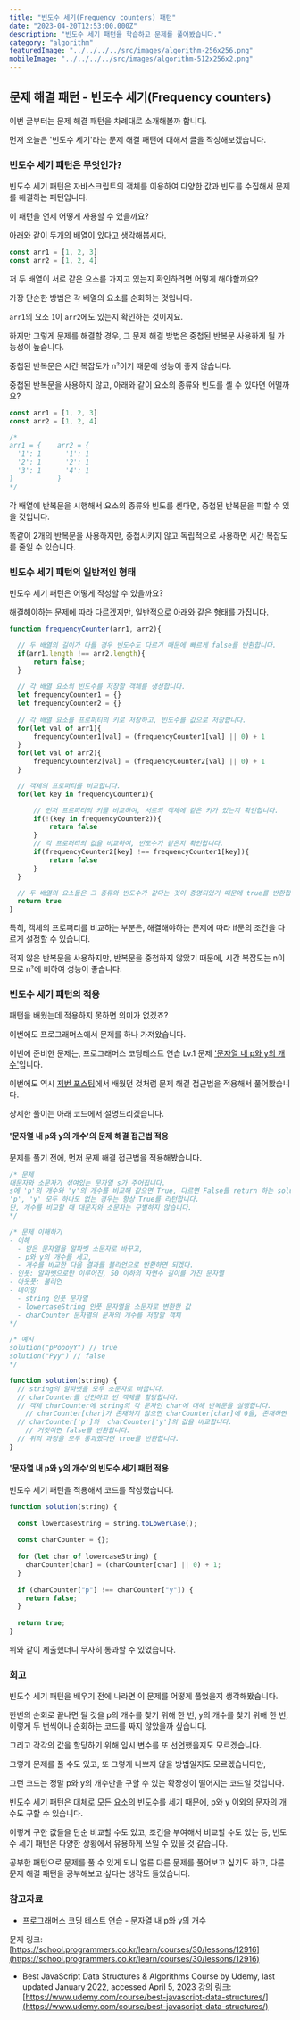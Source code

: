 ```yaml
---
title: "빈도수 세기(Frequency counters) 패턴"
date: "2023-04-20T12:53:00.000Z"
description: "빈도수 세기 패턴을 학습하고 문제를 풀어봤습니다."
category: "algorithm"
featuredImage: "../../../../src/images/algorithm-256x256.png"
mobileImage: "../../../../src/images/algorithm-512x256x2.png"
---
```

## 문제 해결 패턴 - 빈도수 세기(Frequency counters)

이번 글부터는 문제 해결 패턴을 차례대로 소개해볼까 합니다.

먼저 오늘은 '빈도수 세기'라는 문제 해결 패턴에 대해서 글을 작성해보겠습니다.

### 빈도수 세기 패턴은 무엇인가?

빈도수 세기 패턴은 자바스크립트의 객체를 이용하여 다양한 값과 빈도를 수집해서 문제를 해결하는 패턴입니다.

이 패턴을 언제 어떻게 사용할 수 있을까요?

아래와 같이 두개의 배열이 있다고 생각해봅시다.

```javascript
const arr1 = [1, 2, 3]
const arr2 = [1, 2, 4]
```
저 두 배열이 서로 같은 요소를 가지고 있는지 확인하려면 어떻게 해야할까요?

가장 단순한 방법은 각 배열의 요소를 순회하는 것입니다.

`arr1`의 요소 `1`이 `arr2`에도 있는지 확인하는 것이지요.

하지만 그렇게 문제를 해결할 경우, 그 문제 해결 방법은 중첩된 반복문 사용하게 될 가능성이 높습니다.

중첩된 반복문은 시간 복잡도가 n²이기 때문에 성능이 좋지 않습니다.

중첩된 반복문을 사용하지 않고, 아래와 같이 요소의 종류와 빈도를 셀 수 있다면 어떨까요?

```javascript
const arr1 = [1, 2, 3]
const arr2 = [1, 2, 4]

/*
arr1 = {    arr2 = {
  '1': 1      '1': 1
  '2': 1      '2': 1
  '3': 1      '4': 1
}           }
*/
```

각 배열에 반복문을 시행해서 요소의 종류와 빈도를 센다면, 중첩된 반복문을 피할 수 있을 것입니다.

똑같이 2개의 반복문을 사용하지만, 중첩시키지 않고 독립적으로 사용하면 시간 복잡도를 줄일 수 있습니다.

### 빈도수 세기 패턴의 일반적인 형태

빈도수 세기 패턴은 어떻게 작성할 수 있을까요?

해결해야하는 문제에 따라 다르겠지만, 일반적으로 아래와 같은 형태를 가집니다.

```javascript
function frequencyCounter(arr1, arr2){

  // 두 배열의 길이가 다를 경우 빈도수도 다르기 때문에 빠르게 false를 반환합니다.
  if(arr1.length !== arr2.length){
      return false;
  }
  
  // 각 배열 요소의 빈도수를 저장할 객체를 생성합니다.
  let frequencyCounter1 = {}
  let frequencyCounter2 = {}
  
  // 각 배열 요소를 프로퍼티의 키로 저장하고, 빈도수를 값으로 저장합니다.
  for(let val of arr1){
      frequencyCounter1[val] = (frequencyCounter1[val] || 0) + 1
  }
  for(let val of arr2){
      frequencyCounter2[val] = (frequencyCounter2[val] || 0) + 1        
  }

  // 객체의 프로퍼티를 비교합니다.
  for(let key in frequencyCounter1){

      // 먼저 프로퍼티의 키를 비교하여, 서로의 객체에 같은 키가 있는지 확인합니다. 
      if(!(key in frequencyCounter2)){
          return false
      }
      // 각 프로퍼티의 값을 비교하여, 빈도수가 같은지 확인합니다.
      if(frequencyCounter2[key] !== frequencyCounter1[key]){
          return false
      }
  }

  // 두 배열의 요소들은 그 종류와 빈도수가 같다는 것이 증명되었기 때문에 true를 반환합니다.
  return true
}
```
특히, 객체의 프로퍼티를 비교하는 부분은, 해결해야하는 문제에 따라 if문의 조건을 다르게 설정할 수 있습니다.

적지 않은 반복문을 사용하지만, 반복문을 중첩하지 않았기 때문에, 시간 복잡도는 n이므로 n²에 비하여 성능이 좋습니다.

### 빈도수 세기 패턴의 적용

패턴을 배웠는데 적용하지 못하면 의미가 없겠죠?

이번에도 프로그래머스에서 문제를 하나 가져왔습니다.

이번에 준비한 문제는, 프로그래머스 코딩테스트 연습 Lv.1 문제 ['문자열 내 p와 y의 개수'](https://school.programmers.co.kr/learn/courses/30/lessons/12916)입니다.

이번에도 역시 [저번 포스팅](https://ha-il.github.io/algorithm-study/2-week/)에서 배웠던 것처럼 문제 해결 접근법을 적용해서 풀어봤습니다.

상세한 풀이는 아래 코드에서 설명드리겠습니다.

#### '문자열 내 p와 y의 개수'의 문제 해결 접근법 적용

문제를 풀기 전에, 먼저 문제 해결 접근법을 적용해봤습니다.

```javascript
/* 문제
대문자와 소문자가 섞여있는 문자열 s가 주어집니다. 
s에 'p'의 개수와 'y'의 개수를 비교해 같으면 True, 다르면 False를 return 하는 solution를 완성하세요. 
'p', 'y' 모두 하나도 없는 경우는 항상 True를 리턴합니다. 
단, 개수를 비교할 때 대문자와 소문자는 구별하지 않습니다.
*/

/* 문제 이해하기
- 이해
  - 받은 문자열을 알파벳 소문자로 바꾸고, 
  - p와 y의 개수를 세고,
  - 개수를 비교한 다음 결과를 불리언으로 반환하면 되겠다.
- 인풋: 알파벳으로만 이루어진, 50 이하의 자연수 길이를 가진 문자열
- 아웃풋: 불리언
- 네이밍
  - string 인풋 문자열
  - lowercaseString 인풋 문자열을 소문자로 변환한 값
  - charCounter 문자열의 문자의 개수를 저장할 객체
*/

/* 예시
solution("pPoooyY") // true
solution("Pyy") // false
*/

function solution(string) {
  // string의 알파벳을 모두 소문자로 바꿉니다.
  // charCounter를 선언하고 빈 객체를 할당합니다.
  // 객체 charCounter에 string의 각 문자인 char에 대해 반복문을 실행합니다.
    // charCounter[char]가 존재하지 않으면 charCounter[char]에 0을, 존재하면 +1 값을 할당합니다.
  // charCounter['p']와  charCounter['y']의 값을 비교합니다.
    // 거짓이면 false를 반환합니다.
  // 위의 과정을 모두 통과했다면 true를 반환합니다.
}
```

#### '문자열 내 p와 y의 개수'의 빈도수 세기 패턴 적용

빈도수 세기 패턴을 적용해서 코드를 작성했습니다.

```javascript
function solution(string) {
 
  const lowercaseString = string.toLowerCase();
    
  const charCounter = {};
  
  for (let char of lowercaseString) {
    charCounter[char] = (charCounter[char] || 0) + 1;
  }
  
  if (charCounter["p"] !== charCounter["y"]) {  
    return false;
  }
  
  return true;
}
```
위와 같이 제출했더니 무사히 통과할 수 있었습니다.

### 회고

빈도수 세기 패턴을 배우기 전에 나라면 이 문제를 어떻게 풀었을지 생각해봤습니다.

한번의 순회로 끝나면 될 것을 p의 개수를 찾기 위해 한 번, y의 개수를 찾기 위해 한 번, 이렇게 두 번씩이나 순회하는 코드를 짜지 않았을까 싶습니다.

그리고 각각의 값을 할당하기 위해 임시 변수를 또 선언했을지도 모르겠습니다.

그렇게 문제를 풀 수도 있고, 또 그렇게 나쁘지 않을 방법일지도 모르겠습니다만,

그런 코드는 정말 p와 y의 개수만을 구할 수 있는 확장성이 떨어지는 코드일 것입니다.

빈도수 세기 패턴은 대체로 모든 요소의 빈도수를 세기 때문에, p와 y 이외의 문자의 개수도 구할 수 있습니다.

이렇게 구한 값들을 단순 비교할 수도 있고, 조건을 부여해서 비교할 수도 있는 등, 빈도수 세기 패턴은 다양한 상황에서 유용하게 쓰일 수 있을 것 같습니다.

공부한 패턴으로 문제를 풀 수 있게 되니 얼른 다른 문제를 풀어보고 싶기도 하고, 다른 문제 해결 패턴을 공부해보고 싶다는 생각도 들었습니다.

### 참고자료
- 프로그래머스 코딩 테스트 연습 - 문자열 내 p와 y의 개수

문제 링크: [https://school.programmers.co.kr/learn/courses/30/lessons/12916](https://school.programmers.co.kr/learn/courses/30/lessons/12916)

- Best JavaScript Data Structures & Algorithms Course by Udemy, last updated January 2022, accessed April 5, 2023
강의 링크: [https://www.udemy.com/course/best-javascript-data-structures/](https://www.udemy.com/course/best-javascript-data-structures/)